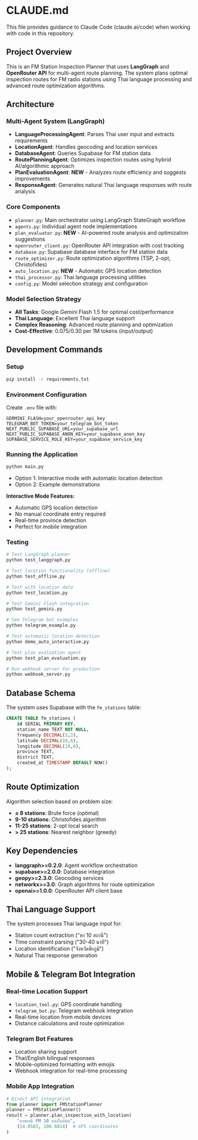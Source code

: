 # CLAUDE.md

This file provides guidance to Claude Code (claude.ai/code) when working with code in this repository.

## Project Overview

This is an FM Station Inspection Planner that uses **LangGraph** and **OpenRouter API** for multi-agent route planning. The system plans optimal inspection routes for FM radio stations using Thai language processing and advanced route optimization algorithms.

## Architecture

### Multi-Agent System (LangGraph)
- **LanguageProcessingAgent**: Parses Thai user input and extracts requirements
- **LocationAgent**: Handles geocoding and location services
- **DatabaseAgent**: Queries Supabase for FM station data
- **RoutePlanningAgent**: Optimizes inspection routes using hybrid AI/algorithmic approach
- **PlanEvaluationAgent**: **NEW** - Analyzes route efficiency and suggests improvements
- **ResponseAgent**: Generates natural Thai language responses with route analysis

### Core Components
- `planner.py`: Main orchestrator using LangGraph StateGraph workflow
- `agents.py`: Individual agent node implementations
- `plan_evaluator.py`: **NEW** - AI-powered route analysis and optimization suggestions
- `openrouter_client.py`: OpenRouter API integration with cost tracking
- `database.py`: Supabase database interface for FM station data
- `route_optimizer.py`: Route optimization algorithms (TSP, 2-opt, Christofides)
- `auto_location.py`: **NEW** - Automatic GPS location detection
- `thai_processor.py`: Thai language processing utilities
- `config.py`: Model selection strategy and configuration

### Model Selection Strategy
- **All Tasks**: Google Gemini Flash 1.5 for optimal cost/performance
- **Thai Language**: Excellent Thai language support
- **Complex Reasoning**: Advanced route planning and optimization
- **Cost-Effective**: $0.075/$0.30 per 1M tokens (input/output)

## Development Commands

### Setup
```bash
pip install -r requirements.txt
```

### Environment Configuration
Create `.env` file with:
```env
GERMINI_FLASH=your_openrouter_api_key
TELEGRAM_BOT_TOKEN=your_telegram_bot_token
NEXT_PUBLIC_SUPABASE_URL=your_supabase_url
NEXT_PUBLIC_SUPABASE_ANON_KEY=your_supabase_anon_key
SUPABASE_SERVICE_ROLE_KEY=your_supabase_service_key
```

### Running the Application
```bash
python main.py
```
- Option 1: Interactive mode with automatic location detection
- Option 2: Example demonstrations

**Interactive Mode Features:**
- Automatic GPS location detection
- No manual coordinate entry required
- Real-time province detection
- Perfect for mobile integration

### Testing
```bash
# Test LangGraph planner
python test_langgraph.py

# Test location functionality (offline)
python test_offline.py

# Test with location data
python test_location.py

# Test Gemini Flash integration
python test_gemini.py

# See Telegram bot examples
python telegram_example.py

# Test automatic location detection
python demo_auto_interactive.py

# Test plan evaluation agent
python test_plan_evaluation.py

# Run webhook server for production
python webhook_server.py
```

## Database Schema

The system uses Supabase with the `fm_stations` table:
```sql
CREATE TABLE fm_stations (
    id SERIAL PRIMARY KEY,
    station_name TEXT NOT NULL,
    frequency DECIMAL(5,2),
    latitude DECIMAL(10,6),
    longitude DECIMAL(10,6),
    province TEXT,
    district TEXT,
    created_at TIMESTAMP DEFAULT NOW()
);
```

## Route Optimization

Algorithm selection based on problem size:
- **≤ 8 stations**: Brute force (optimal)
- **9-10 stations**: Christofides algorithm
- **11-25 stations**: 2-opt local search
- **> 25 stations**: Nearest neighbor (greedy)

## Key Dependencies

- **langgraph>=0.2.0**: Agent workflow orchestration
- **supabase>=2.0.0**: Database integration
- **geopy>=2.3.0**: Geocoding services
- **networkx>=3.0**: Graph algorithms for route optimization
- **openai>=1.0.0**: OpenRouter API client base

## Thai Language Support

The system processes Thai language input for:
- Station count extraction ("หา 10 สถานี")
- Time constraint parsing ("30-40 นาที")
- Location identification ("จังหวัดชัยภูมิ")
- Natural Thai response generation

## Mobile & Telegram Bot Integration

### Real-time Location Support
- `location_tool.py`: GPS coordinate handling
- `telegram_bot.py`: Telegram webhook integration
- Real-time location from mobile devices
- Distance calculations and route optimization

### Telegram Bot Features
- Location sharing support
- Thai/English bilingual responses
- Mobile-optimized formatting with emojis
- Webhook integration for real-time processing

### Mobile App Integration
```python
# Direct API integration
from planner import FMStationPlanner
planner = FMStationPlanner()
result = planner.plan_inspection_with_location(
    "หาสถานี FM 10 แห่งใกล้ฉัน",
    (14.0583, 100.6014)  # GPS coordinates
)
```